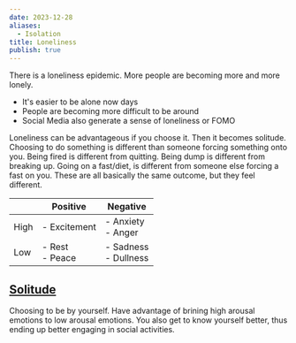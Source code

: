 ```yaml
---
date: 2023-12-28
aliases:
  - Isolation
title: Loneliness
publish: true
---
```


There is a loneliness epidemic. More people are becoming more and more lonely.

- It's easier to be alone now days
- People are becoming more difficult to be around
- Social Media also generate a sense of loneliness or FOMO

 Loneliness can be advantageous if you choose it. Then it becomes solitude.
 Choosing to do something is different than someone forcing something onto you. Being fired is different from quitting. Being dump is different from breaking up. Going on a fast/diet, is different from someone else forcing a fast on you. These are all basically the same outcome, but they feel different.

|  | Positive | Negative |
| ---- | ---- | ---- |
| High | - Excitement<br> | - Anxiety<br>- Anger<br> |
| Low | - Rest<br>- Peace | - Sadness<br>- Dullness |

## [Solitude](../../Be%20Alone%20with%20God.md)
Choosing to be by yourself. Have advantage of brining high arousal emotions to low arousal emotions. You also get to know yourself better, thus ending up better engaging in social activities. 


